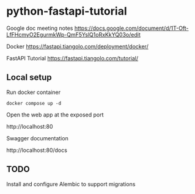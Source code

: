 # python-fastapi-tutorial

Google doc meeting notes
https://docs.google.com/document/d/1T-Oft-LfFHcmyO2EgurmkWp-QmF5YslQ1oRxKkYQ03o/edit

Docker
https://fastapi.tiangolo.com/deployment/docker/

FastAPI Tutorial
https://fastapi.tiangolo.com/tutorial/

## Local setup

Run docker container

```
docker compose up -d
```

Open the web app at the exposed port

http://localhost:80

Swagger documentation

http://localhost:80/docs

## TODO

Install and configure Alembic to support migrations
